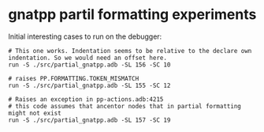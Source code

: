 # gnatpp partil formatting experiments

Initial interesting cases to run on the debugger:
```
# This one works. Indentation seems to be relative to the declare own indentation. So we would need an offset here.
run -S ./src/partial_gnatpp.adb -SL 156 -SC 10

# raises PP.FORMATTING.TOKEN_MISMATCH
run -S ./src/partial_gnatpp.adb -SL 155 -SC 12

# Raises an exception in pp-actions.adb:4215
# this code assumes that ancentor nodes that in partial formatting might not exist
run -S ./src/partial_gnatpp.adb -SL 157 -SC 19
```
